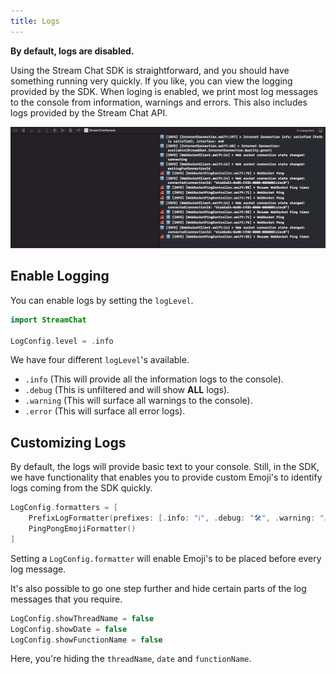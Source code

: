 ```yaml
---
title: Logs
---
```


**By default, logs are disabled.**

Using the Stream Chat SDK is straightforward, and you should have something running very quickly. If you like, you can view the logging provided by the SDK. When loging is enabled, we print most log messages to the console from information, warnings and errors. This also includes logs provided by the Stream Chat API.

![Screenshot shows Xcode with the customized logs in the console](../assets/log-messages.png)

## Enable Logging

You can enable logs by setting the `logLevel`.

```swift
import StreamChat

LogConfig.level = .info
```

We have four different `logLevel`'s available.

- `.info` (This will provide all the information logs to the console).
- `.debug` (This is unfiltered and will show **ALL** logs).
- `.warning` (This will surface all warnings to the console).
- `.error` (This will surface all error logs).

## Customizing Logs

By default, the logs will provide basic text to your console. Still, in the SDK, we have functionality that enables you to provide custom Emoji's to identify logs coming from the SDK quickly.

```swift
LogConfig.formatters = [
    PrefixLogFormatter(prefixes: [.info: "ℹ️", .debug: "🛠", .warning: "⚠️", .error: "🚨"]),
    PingPongEmojiFormatter()
]
```

Setting a `LogConfig.formatter` will enable Emoji's to be placed before every log message.

It's also possible to go one step further and hide certain parts of the log messages that you require.

```swift
LogConfig.showThreadName = false
LogConfig.showDate = false
LogConfig.showFunctionName = false
```

Here, you're hiding the `threadName`, `date` and `functionName`.
